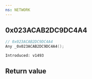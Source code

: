 ```yaml
---
ns: NETWORK
---
```

## 0x023ACAB2DC9DC4A4

```c
// 0x023ACAB2DC9DC4A4
Any _0x023ACAB2DC9DC4A4();
```

```
Introduced: v1493
```


## Return value
